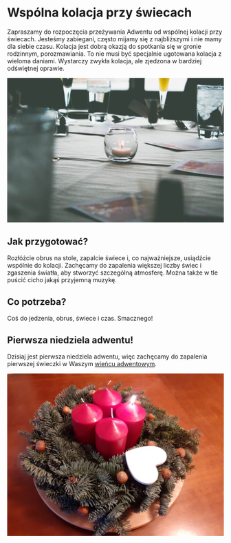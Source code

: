 # Wspólna kolacja przy świecach

Zapraszamy do rozpoczęcia przeżywania Adwentu od wspólnej kolacji przy świecach. Jesteśmy zabiegani, często mijamy się z najbliższymi i nie mamy dla siebie czasu. Kolacja jest dobrą okazją do spotkania się w gronie rodzinnym, porozmawiania. To nie musi być specjalnie ugotowana kolacja z wieloma daniami. Wystarczy zwykła kolacja, ale zjedzona w bardziej odświętnej oprawie.

![Kolacja](/img/2020-11-29.jpg)

## Jak przygotować?

Rozłóżcie obrus na stole, zapalcie świece i, co najważniejsze, usiądźcie wspólnie do kolacji. Zachęcamy do zapalenia większej liczby świec i zgaszenia światła, aby stworzyć szczególną atmosferę. Można także w tle puścić cicho jakąś przyjemną muzykę.

## Co potrzeba?

Coś do jedzenia, obrus, świece i czas. Smacznego!

## Pierwsza niedziela adwentu!

Dzisiaj jest pierwsza niedziela adwentu, więc zachęcamy do zapalenia pierwszej świeczki w Waszym [wieńcu adwentowym](/wieniec/).

![Wieniec](/img/adwent-1.jpg)